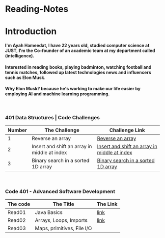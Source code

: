 # Reading-Notes


# Introduction
#### I'm Ayah Hameedat, I have 22 years old, studied computer science at JUST, I'm the Co-founder of an academic team at my department called (intelligence).

#### Interested in reading books, playing badminton, watching football and tennis matches, followed up latest technologies news and influencers such as Elon Musk.
#### Why Elon Musk? because he's working to make our life easier by employing AI and machine learning programming.

<br>

### **401 Data Structures | Code Challenges** 
Number | The Challenge | Challenge Link
------ | --------------|------
1 | Reverse an array | [Reverse an array](https://github.com/AyahHameedat/data-structures-and-algorithms/blob/main/java/Challenge1/README.md)
2 | Insert and shift an array in middle at index | [Insert and shift an array in middle at index](https://github.com/AyahHameedat/data-structures-and-algorithms/blob/main/java-array-insert-shift/README.md)
3 | Binary search in a sorted 1D array | [Binary search in a sorted 1D array]()

<br>


### **Code 401 - Advanced Software Development**

The code | The Title | The Link
------ | ------|------
Read01 | Java Basics | [link](https://ayahhameedat.github.io/reading-notes/Read01)
Read02 | Arrays, Loops, Imports | [link](https://ayahhameedat.github.io/reading-notes/Read02)
Read03 | Maps, primitives, File I/O | 
